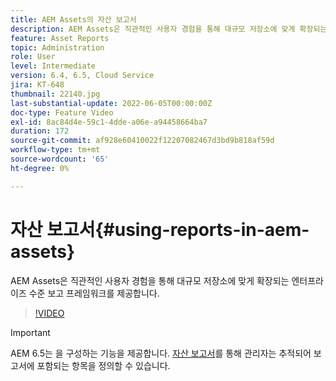 ```yaml
---
title: AEM Assets의 자산 보고서
description: AEM Assets은 직관적인 사용자 경험을 통해 대규모 저장소에 맞게 확장되는 엔터프라이즈 수준 보고 프레임워크를 제공합니다.
feature: Asset Reports
topic: Administration
role: User
level: Intermediate
version: 6.4, 6.5, Cloud Service
jira: KT-648
thumbnail: 22140.jpg
last-substantial-update: 2022-06-05T00:00:00Z
doc-type: Feature Video
exl-id: 8ac84d4e-59c1-4dde-a06e-a94458664ba7
duration: 172
source-git-commit: af928e60410022f12207082467d3bd9b818af59d
workflow-type: tm+mt
source-wordcount: '65'
ht-degree: 0%

---
```


# 자산 보고서{#using-reports-in-aem-assets}

AEM Assets은 직관적인 사용자 경험을 통해 대규모 저장소에 맞게 확장되는 엔터프라이즈 수준 보고 프레임워크를 제공합니다.

>[!VIDEO](https://video.tv.adobe.com/v/22140?quality=12&learn=on)


>[!IMPORTANT]
>
>AEM 6.5는 을 구성하는 기능을 제공합니다. [자산 보고서](https://experienceleague.adobe.com/docs/experience-manager-65/assets/administer/asset-reports.html#prerequisite-for-reporting)를 통해 관리자는 추적되어 보고서에 포함되는 항목을 정의할 수 있습니다.
